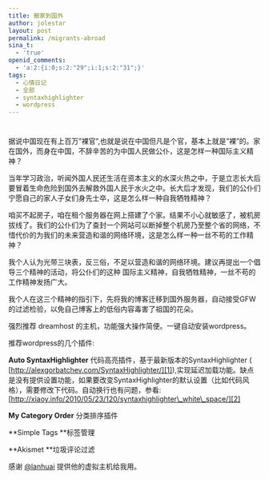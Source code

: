 ```yaml
---
title: 搬家到国外
author: jolestar
layout: post
permalink: /migrants-abroad
sina_t:
  - 'true'
openid_comments:
  - 'a:2:{i:0;s:2:"29";i:1;s:2:"31";}'
tags:
  - 心情日记
  - 全部
  - syntaxhighlighter
  - wordpress
---
```

# 

据说中国现在有上百万”裸官”,也就是说在中国但凡是个官，基本上就是”裸”的。家在国外，而身在中国，不辞辛苦的为中国人民做公仆，这是怎样一种国际主义精神？

当年学习政治，听闻外国人民还生活在资本主义的水深火热之中，于是立志长大后要冒着生命危险到国外去解救外国人民于水火之中。长大后才发现，我们的公仆们宁愿自己的家人子女们身先士卒，这是怎么样一种自我牺牲精神？

咱买不起房子，咱在租个服务器在网上搭建了个家。结果不小心就敏感了，被机房拔线了。我们的公仆们为了查封一个网站可以断掉整个机房乃至整个省的网络，不惜代价的为我们的未来营造和谐的网络环境，这是怎么样一种一丝不苟的工作精神？

我个人认为光带三块表，反三俗，不足以营造和谐的网络环境。建议再提出一个倡导三个精神的活动，将公仆们的这种 国际主义精神，自我牺牲精神，一丝不苟的工作精神发扬广大。

我个人在这三个精神的指引下，先将我的博客迁移到国外服务器，自动接受GFW的过滤检验，以免自己博客上的低俗内容毒害了祖国的花朵。

强烈推荐 dreamhost 的主机，功能强大操作简便。一键自动安装wordpress。

推荐wordpress的几个插件:

**Auto SyntaxHighlighter** 代码高亮插件，基于最新版本的SyntaxHighlighter ( [http://alexgorbatchev.com/SyntaxHighlighter/][1]),实现延迟加载功能。缺点是没有提供设置功能，如果要改变SyntaxHighlighter的默认设置（比如代码风格），需要修改下代码。自动换行也有问题，参看:[http://xiaoy.info/2010/05/23/120/syntaxhighlighter\_white\_space/][2]

 [1]: http://alexgorbatchev.com/SyntaxHighlighter/ "SyntaxHighlighter"
 [2]: http://xiaoy.info/2010/05/23/120/syntaxhighlighter_white_space/

**My Category Order** 分类排序插件

**Simple Tags **标签管理

**Akismet **垃圾评论过滤

感谢 [@lanhuai][3] 提供他的虚拟主机给我用。

 [3]: http://t.sina.com.cn/lanhuai "lanhuai"
